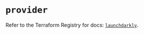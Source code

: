 # `provider`

Refer to the Terraform Registry for docs: [`launchdarkly`](https://registry.terraform.io/providers/launchdarkly/launchdarkly/2.18.4/docs).
